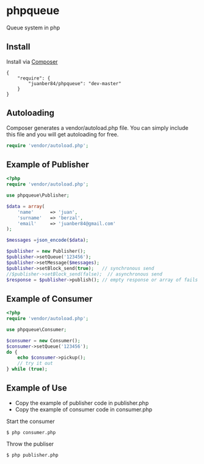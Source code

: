 phpqueue
==============================
Queue system in php

## Install

Install via [Composer](http://getcomposer.org)

	{
	    "require": {
	        "juanber84/phpqueue": "dev-master"
	    }
	}

## Autoloading

Composer generates a vendor/autoload.php file. You can simply include this file and you will get autoloading for free.

```php
require 'vendor/autoload.php';
```

## Example of Publisher

```php
<?php
require 'vendor/autoload.php';

use phpqueue\Publisher;

$data = array(
	'name' 		=> 'juan',
	'surname' 	=> 'berzal',
	'email' 	=> 'juanber84@gmail.com'
);

$messages =json_encode($data);

$publisher = new Publisher();
$publisher->setQueue('123456');         
$publisher->setMessage($messages);
$publisher->setBlock_send(true);   // synchronous send
//$publisher->setBlock_send(false);  // asynchronous send
$response = $publisher->publish(); // empty response or array of fails
```

## Example of Consumer

```php
<?php
require 'vendor/autoload.php';

use phpqueue\Consumer;

$consumer = new Consumer();
$consumer->setQueue('123456'); 
do {
	echo $consumer->pickup(); 
	// try it out
} while (true);   	
```
## Example of Use

- Copy the example of publisher code in publisher.php
- Copy the example of consumer code in consumer.php

Start the consumer

	$ php consumer.php

Throw the publiser

	$ php publisher.php